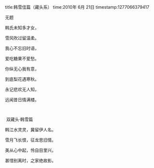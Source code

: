 title:韩雪佳篇（藏头系）
time:2010年 6月 21日
timestamp:1277066379417

<p>无题</p>
<p>韩氏未知多才女，</p>
<p>雪风吹过留温柔。</p>
<p>我心不忘旧时语，</p>
<p>爱吃糖果不爱愁。</p>
<p>你纵无心我有意，</p>
<p>到底梨花遇寒秋。</p>
<p>永记悲欢无人知，</p>
<p>远闻昔日情满楼。</p>
<p>&nbsp;</p>
<p>&nbsp;双藏头·韩雪篇</p>
<p>韩江水灵灵，冀留伊人名。</p>
<p>雪月飞长恨，征龙思旧情。</p>
<p>美从心中起，怜自目里兴。</p>
<p>甚惜别离时，之家绝故影。</p>